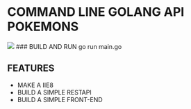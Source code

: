 # COMMAND LINE GOLANG API POKEMONS

<img src="https://www.google.com/url?sa=i&url=https%3A%2F%2Fwww.saberatualizado.com.br%2F2016%2F07%2Fqual-seria-ciencia-biologica-por-tras.html&psig=AOvVaw277AbYHHH9Pv1yVh77FRqw&ust=1627337549016000&source=images&cd=vfe&ved=0CAsQjRxqFwoTCMjUkPie__ECFQAAAAAdAAAAABAD">
### BUILD AND RUN
go run main.go

## FEATURES

- MAKE  A IIE8
- BUILD A SIMPLE RESTAPI
- BUILD A SIMPLE FRONT-END